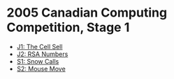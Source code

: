 # 2005 Canadian Computing Competition, Stage 1

* [J1: The Cell Sell][]
* [J2: RSA Numbers][]
* [S1: Snow Calls][]
* [S2: Mouse Move][]

[J1: The Cell Sell]: http://wcipeg.com/problems/desc/ccc05j1
[J2: RSA Numbers]:   http://wcipeg.com/problems/desc/ccc05j2
[S1: Snow Calls]:    http://wcipeg.com/problems/desc/ccc05s1
[S2: Mouse Move]:    http://wcipeg.com/problems/desc/ccc05s2
